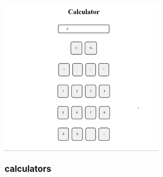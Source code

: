 ![logo](https://github.com/mumal885/calculators/blob/main/calculator/Screenshot%202024-03-29%20153956.png)
# calculators
